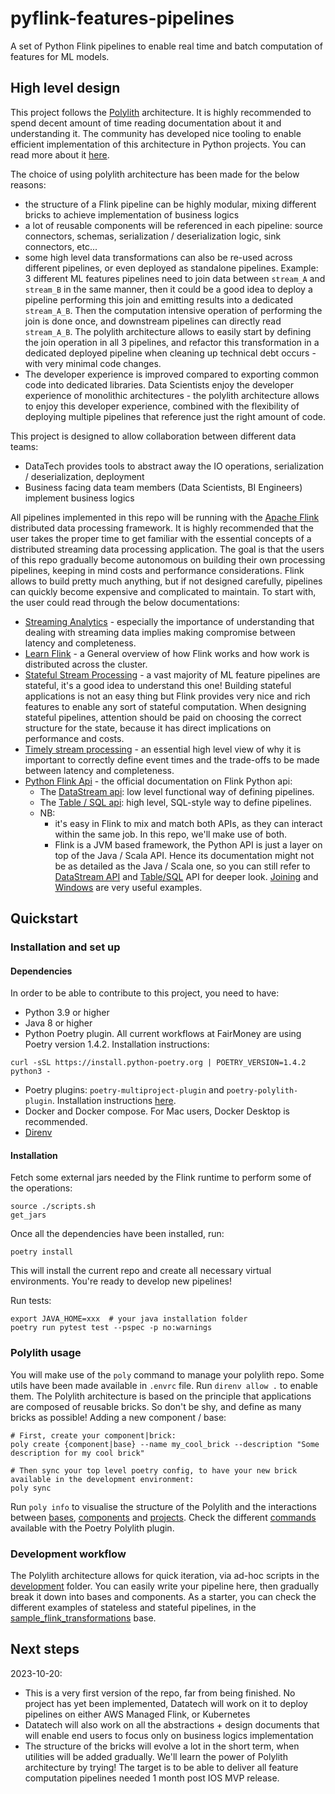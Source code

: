 # pyflink-features-pipelines
A set of Python Flink pipelines to enable real time and batch computation of features for ML models.


## High level design
This project follows the [Polylith](https://polylith.gitbook.io/polylith/) architecture. It is highly recommended to 
spend decent amount of time reading documentation about it and understanding it.
The community has developed nice tooling to enable efficient implementation of this architecture in Python projects.
You can read more about it [here](https://davidvujic.github.io/python-polylith-docs/).

The choice of using polylith architecture has been made for the below reasons:
- the structure of a Flink pipeline can be highly modular, mixing different bricks to achieve implementation of 
business logics
- a lot of reusable components will be referenced in each pipeline: source connectors, schemas, 
serialization / deserialization logic, sink connectors, etc...
- some high level data transformations can also be re-used across different pipelines, or even deployed as standalone
pipelines. Example: 3 different ML features pipelines need to join data between `stream_A` and `stream_B` in the same manner,
then it could be a good idea to deploy a pipeline performing this join and emitting results into a dedicated `stream_A_B`.
Then the computation intensive operation of performing the join is done once, and downstream pipelines can directly 
read `stream_A_B`. The polylith architecture allows to easily start by defining the join operation in all 3 pipelines,
and refactor this transformation in a dedicated deployed pipeline when cleaning up technical debt occurs - with very 
minimal code changes.
- The developer experience is improved compared to exporting common code into dedicated libraries. Data Scientists enjoy the
developer experience of monolithic architectures - the polylith architecture allows to enjoy this developer experience,
combined with the flexibility of deploying multiple pipelines that reference just the right amount of code.

This project is designed to allow collaboration between different data teams:
- DataTech provides tools to abstract away the IO operations, serialization / deserialization, deployment
- Business facing data team members (Data Scientists, BI Engineers) implement business logics

All pipelines implemented in this repo will be running with the [Apache Flink](https://flink.apache.org/) distributed 
data processing framework. It is highly recommended that the user takes the proper time to get familiar with
the essential concepts of a distributed streaming data processing application. The goal is that the users of this repo
gradually become autonomous on building their own processing pipelines, keeping in mind costs and performance considerations.
Flink allows to build pretty much anything, but if not designed carefully, pipelines can quickly become expensive and 
complicated to maintain. To start with, the user could read through the below documentations:
- [Streaming Analytics](https://nightlies.apache.org/flink/flink-docs-release-1.17/docs/learn-flink/streaming_analytics/) - especially the importance of understanding that dealing with streaming data implies making compromise between latency and completeness.
- [Learn Flink](https://nightlies.apache.org/flink/flink-docs-release-1.17/docs/learn-flink/overview/) - a General overview of how Flink works and how work is distributed across the cluster.
- [Stateful Stream Processing](https://nightlies.apache.org/flink/flink-docs-release-1.17/docs/concepts/stateful-stream-processing/) - a vast majority of ML feature pipelines are stateful, it's a good idea to understand this one! 
Building stateful applications is not an easy thing but Flink provides very nice and rich features to enable any sort of stateful computation. When designing stateful pipelines, attention should be paid on choosing the correct structure for the state, because it has direct implications on performance and costs.
- [Timely stream processing](https://nightlies.apache.org/flink/flink-docs-release-1.17/docs/concepts/time/) - an essential high level view of why it is important to correctly define event times and the trade-offs to be made between latency and completeness.
- [Python Flink Api](https://nightlies.apache.org/flink/flink-docs-release-1.17/docs/dev/python/overview/) - the official documentation on Flink Python api:
  - The [DataStream api](https://nightlies.apache.org/flink/flink-docs-release-1.17/docs/dev/python/datastream/intro_to_datastream_api/): low level functional way of defining pipelines.
  - The [Table / SQL api](https://nightlies.apache.org/flink/flink-docs-release-1.17/docs/dev/python/table/intro_to_table_api/): high level, SQL-style way to define pipelines.
  - NB: 
    - it's easy in Flink to mix and match both APIs, as they can interact within the same job. In this repo, we'll make use of both.
    - Flink is a JVM based framework, the Python API is just a layer on top of the Java / Scala API. Hence its documentation might 
not be as detailed as the Java / Scala one, so you can still refer to [DataStream API](https://nightlies.apache.org/flink/flink-docs-release-1.17/docs/dev/datastream/overview/) 
and [Table/SQL](https://nightlies.apache.org/flink/flink-docs-release-1.17/docs/dev/table/overview/) API for deeper look. [Joining](https://nightlies.apache.org/flink/flink-docs-release-1.17/docs/dev/datastream/operators/joining/) and [Windows](https://nightlies.apache.org/flink/flink-docs-release-1.17/docs/dev/datastream/operators/windows/) are very useful examples.


## Quickstart

### Installation and set up

#### Dependencies
In order to be able to contribute to this project, you need to have:
- Python 3.9 or higher
- Java 8 or higher
- Python Poetry plugin. All current workflows at FairMoney are using Poetry version 1.4.2. Installation instructions:
```shell
curl -sSL https://install.python-poetry.org | POETRY_VERSION=1.4.2 python3 -
```
- Poetry plugins: `poetry-multiproject-plugin` and `poetry-polylith-plugin`. Installation instructions [here](https://davidvujic.github.io/python-polylith-docs/installation/).
- Docker and Docker compose. For Mac users, Docker Desktop is recommended.
- [Direnv](https://direnv.net/)

#### Installation
Fetch some external jars needed by the Flink runtime to perform some of the operations:
```shell
source ./scripts.sh
get_jars
```

Once all the dependencies have been installed, run:
```shell
poetry install
```
This will install the current repo and create all necessary virtual environments. You're ready to develop new pipelines!

Run tests:
```shell
export JAVA_HOME=xxx  # your java installation folder
poetry run pytest test --pspec -p no:warnings
```
 
### Polylith usage
You will make use of the `poly` command to manage your polylith repo. Some utils have been made available in `.envrc` file. Run ```direnv allow .``` to enable them.
The Polylith architecture is based on the principle that applications are composed of reusable bricks. So don't be shy, and define as many bricks as possible!
Adding a new component / base:
```shell
# First, create your component|brick:
poly create {component|base} --name my_cool_brick --description "Some description for my cool brick"

# Then sync your top level poetry config, to have your new brick available in the development environment:
poly sync
```

Run ```poly info``` to visualise the structure of the Polylith and the interactions between [bases](./bases), [components](./components) and [projects](./projects).
Check the different [commands](https://davidvujic.github.io/python-polylith-docs/commands/) available with the Poetry Polylith plugin.

### Development workflow
The Polylith architecture allows for quick iteration, via ad-hoc scripts in the [development](./development) folder. You can easily write your pipeline here, then gradually
break it down into bases and components.
As a starter, you can check the different examples of stateless and stateful pipelines, in the [sample_flink_transformations](./bases/pfp/sample_flink_transformations) base.


## Next steps
2023-10-20: 
- This is a very first version of the repo, far from being finished. No project has yet been implemented, Datatech will work on it to deploy pipelines on 
either AWS Managed Flink, or Kubernetes
- Datatech will also work on all the abstractions + design documents that will enable end users to focus only on business logics implementation
- The structure of the bricks will evolve a lot in the short term, when utilities will be added gradually. We'll learn 
the power of Polylith architecture by trying! The target is to be able to deliver all feature computation pipelines 
needed 1 month post IOS MVP release.